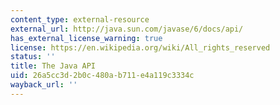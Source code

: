 ```yaml
---
content_type: external-resource
external_url: http://java.sun.com/javase/6/docs/api/
has_external_license_warning: true
license: https://en.wikipedia.org/wiki/All_rights_reserved
status: ''
title: The Java API
uid: 26a5cc3d-2b0c-480a-b711-e4a119c3334c
wayback_url: ''
---
```

